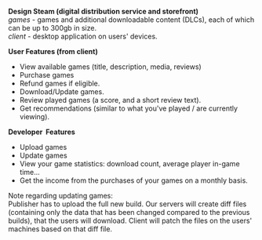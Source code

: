 **Design Steam (digital distribution service and storefront)**  
_games_ - games and additional downloadable content (DLCs), each of which can be up to 300gb in size.  
_client_ - desktop application on users' devices.

**User Features (from client)**  
- View available games (title, description, media, reviews)
- Purchase games
- Refund games if eligible.
- Download/Update games.
- Review played games (a score, and a short review text).
- Get recommendations (similar to what you've played / are currently viewing).

**Developer  Features**  
- Upload games
- Update games
- View your game statistics: download count, average player in-game time...
- Get the income from the purchases of your games on a monthly basis.

Note regarding updating games:  
Publisher has to upload the full new build. Our servers will create diff files (containing only the data that has been changed compared to the previous builds), that the users will download. Client will patch the files on the users' machines based on that diff file.